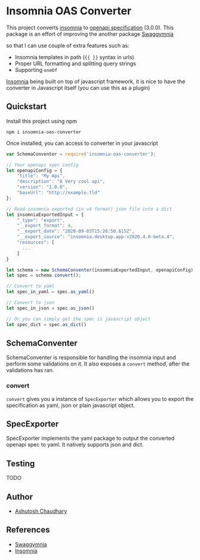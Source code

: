 # Insomnia OAS Converter

This project converts [insomnia](https://insomnia.rest/) to [openapi specification](https://github.com/OAI/OpenAPI-Specification) (3.0.0).
This package is an effort of improving the another package [Swaggymnia](https://github.com/mlabouardy/swaggymnia) 

so that I can use couple of extra features such as:
- Insomnia templates in path (`{{ }}` syntax in urls)
- Proper URL formatting and splitting query strings
- Supporting `oneOf`

[Insomnia](https://insomnia.rest/) being built on top of javascript framework, 
it is nice to have the converter in Javascript itself (you can use this as a plugin)

## Quickstart

Install this project using npm

```
npm i insomnia-oas-converter
```

Once installed, you can access to converter in your javascript

```js
var SchemaConventer = require('insomnia-oas-converter');

// Your openapi spec config
let openapiConfig = {
    "title": "My Api",
    "description": "A Very cool api",
    "version": "1.0.0",
    "baseUrl": "http://example.tld"
};

// Read insomnia exported (in v4 format) json file into a dict
let insomniaExportedInput = {
    "_type": "export",
    "__export_format": 4,
    "__export_date": "2020-09-03T15:26:50.615Z",
    "__export_source": "insomnia.desktop.app:v2020.4.0-beta.4",
    "resources": [
      ...
    ]
}

let schema = new SchemaConventer(insomniaExportedInput, openapiConfig)
let spec = schema.convert();

// Convert to yaml
let spec_in_yaml = spec.as_yaml()

// Convert to json
let spec_in_json = spec.as_json()

// Or you can simply get the spec is javascript object
let spec_dict = spec.as_dict()
```

## SchemaConventer

SchemaConventer is responsible for handling the insomnia input and perform some
validations on it. It also exposes a `convert` method, after the validations
has ran.

### convert

`convert` gives you a instance of `SpecExporter` which allows you to export the
specification as yaml, json or plain javascript object.

## SpecExporter

SpecExporter implements the yaml package to output the converted openapi spec
to yaml. It natively supports json and dict.

## Testing

TODO

## Author

- [Ashutosh Chaudhary](http://github.com/codeasashu)

## References

- [Swaggymnia](https://github.com/mlabouardy/swaggymnia) 
- [Insomnia](https://insomnia.rest/)